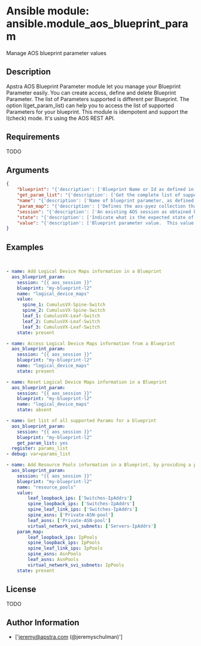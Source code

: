 # Ansible module: ansible.module_aos_blueprint_param


Manage AOS blueprint parameter values

## Description

Apstra AOS Blueprint Parameter module let you manage your Blueprint Parameter easily. You can create access, define and delete Blueprint Parameter. The list of Parameters supported is different per Blueprint. The option I(get_param_list) can help you to access the list of supported Parameters for your blueprint. This module is idempotent and support the I(check) mode. It's using the AOS REST API.

## Requirements

TODO

## Arguments

``` json
{
    "blueprint": "{'description': ['Blueprint Name or Id as defined in AOS.'], 'required': True}",
    "get_param_list": "{'description': ['Get the complete list of supported parameters for this blueprint and the description of those parameters.']}",
    "name": "{'description': ['Name of blueprint parameter, as defined by AOS design template. You can use the option I(get_param_list) to get the complete list of supported parameters for your blueprint.']}",
    "param_map": "{'description': ['Defines the aos-pyez collection that will is used to map the user-defined item name into the AOS unique ID value.  For example, if the caller provides an IP address pool I(param_value) called "Server-IpAddrs", then the aos-pyez collection is \'IpPools\'. Some I(param_map) are already defined by default like I(logical_device_maps).']}",
    "session": "{'description': ['An existing AOS session as obtained by M(aos_login) module.'], 'required': True}",
    "state": "{'description': ['Indicate what is the expected state of the Blueprint Parameter (present or not).'], 'default': 'present', 'choices': ['present', 'absent']}",
    "value": "{'description': ['Blueprint parameter value.  This value may be transformed by using the I(param_map) field; used when the blueprint parameter requires an AOS unique ID value.']}",
}
```

## Examples


``` yaml


- name: Add Logical Device Maps information in a Blueprint
  aos_blueprint_param:
    session: "{{ aos_session }}"
    blueprint: "my-blueprint-l2"
    name: "logical_device_maps"
    value:
      spine_1: CumulusVX-Spine-Switch
      spine_2: CumulusVX-Spine-Switch
      leaf_1: CumulusVX-Leaf-Switch
      leaf_2: CumulusVX-Leaf-Switch
      leaf_3: CumulusVX-Leaf-Switch
    state: present

- name: Access Logical Device Maps information from a Blueprint
  aos_blueprint_param:
    session: "{{ aos_session }}"
    blueprint: "my-blueprint-l2"
    name: "logical_device_maps"
    state: present

- name: Reset Logical Device Maps information in a Blueprint
  aos_blueprint_param:
    session: "{{ aos_session }}"
    blueprint: "my-blueprint-l2"
    name: "logical_device_maps"
    state: absent

- name: Get list of all supported Params for a blueprint
  aos_blueprint_param:
    session: "{{ aos_session }}"
    blueprint: "my-blueprint-l2"
    get_param_list: yes
  register: params_list
- debug: var=params_list

- name: Add Resource Pools information in a Blueprint, by providing a param_map
  aos_blueprint_param:
    session: "{{ aos_session }}"
    blueprint: "my-blueprint-l2"
    name: "resource_pools"
    value:
        leaf_loopback_ips: ['Switches-IpAddrs']
        spine_loopback_ips: ['Switches-IpAddrs']
        spine_leaf_link_ips: ['Switches-IpAddrs']
        spine_asns: ['Private-ASN-pool']
        leaf_asns: ['Private-ASN-pool']
        virtual_network_svi_subnets: ['Servers-IpAddrs']
    param_map:
        leaf_loopback_ips: IpPools
        spine_loopback_ips: IpPools
        spine_leaf_link_ips: IpPools
        spine_asns: AsnPools
        leaf_asns: AsnPools
        virtual_network_svi_subnets: IpPools
    state: present

```

## License

TODO

## Author Information
  - ['jeremy@apstra.com (@jeremyschulman)']
